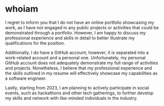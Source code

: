 # whoiam

I regret to inform you that I do not have an online portfolio showcasing my work, as I have not engaged in any public projects or activities that could be demonstrated through a portfolio. However, I am happy to discuss my professional experience and skills in detail to better illustrate my qualifications for the position.

Additionally, I do have a GitHub account; however, it is separated into a work-related account and a personal one. Unfortunately, my personal GitHub account does not adequately demonstrate my full range of activities and projects. Nonetheless, I believe that my professional experience and the skills outlined in my resume will effectively showcase my capabilities as a software engineer.

Lastly, starting from 2023, I am planning to actively participate in social events, such as hackathons and other tech gatherings, to further develop my skills and network with like-minded individuals in the industry.
